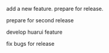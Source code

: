 add a new feature.
prepare for release.

prepare for second release


develop huarui feature

fix bugs for release